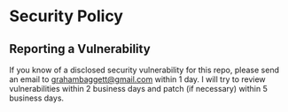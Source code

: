# Security Policy

## Reporting a Vulnerability

If you know of a disclosed security vulnerability for this repo, please send an email to grahambaggett@gmail.com within 1 day. I will try to review vulnerabilities within 2 business days and patch (if necessary) within 5 business days.
